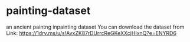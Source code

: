 # painting-dataset
an ancient paintng inpainting dataset
You can download the dataset from
Link: https://1drv.ms/u/s!AvxZK87rDUrrcReGKeXXcjHIxnQ?e=ENYRD6
